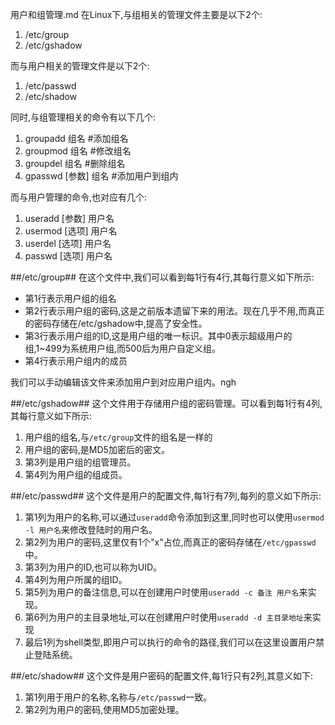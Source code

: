 用户和组管理.md
在Linux下,与组相关的管理文件主要是以下2个:

1. /etc/group
2. /etc/gshadow

而与用户相关的管理文件是以下2个:

1. /etc/passwd
2. /etc/shadow

同时,与组管理相关的命令有以下几个:

1. groupadd 组名          #添加组名
2. groupmod 组名          #修改组名
3. groupdel 组名          #删除组名
4. gpasswd [参数] 组名    #添加用户到组内

而与用户管理的命令,也对应有几个:

1. useradd [参数] 用户名
2. usermod [选项] 用户名
3. userdel [选项] 用户名
4. passwd [选项] 用户名

##/etc/group##
在这个文件中,我们可以看到每1行有4行,其每行意义如下所示:

- 第1行表示用户组的组名
- 第2行表示用户组的密码,这是之前版本遗留下来的用法。现在几乎不用,而真正的密码存储在/etc/gshadow中,提高了安全性。
- 第3行表示用户组的ID,这是用户组的唯一标识。其中0表示超级用户的组,1~499为系统用户组,而500后为用户自定义组。
- 第4行表示用户组内的成员

我们可以手动编辑该文件来添加用户到对应用户组内。ngh

##/etc/gshadow##
这个文件用于存储用户组的密码管理。可以看到每1行有4列,其每行意义如下所示:

1. 用户组的组名,与`/etc/group`文件的组名是一样的
2. 用户组的密码,是MD5加密后的密文。
3. 第3列是用户组的组管理员。
4. 第4列为用户组的组成员。

##/etc/passwd##
这个文件是用户的配置文件,每1行有7列,每列的意义如下所示:

1. 第1列为用户的名称,可以通过`useradd`命令添加到这里,同时也可以使用`usermod -l 用户名`来修改登陆时的用户名。
2. 第2列为用户的密码,这里仅有1个"x"占位,而真正的密码存储在`/etc/gpasswd`中。
3. 第3列为用户的ID,也可以称为UID。
4. 第4列为用户所属的组ID。
5. 第5列为用户的备注信息,可以在创建用户时使用`useradd -c 备注 用户名`来实现。
6. 第6列为用户的主目录地址,可以在创建用户时使用`useradd -d 主目录地址`来实现
7. 最后1列为shell类型,即用户可以执行的命令的路径,我们可以在这里设置用户禁止登陆系统。

##/etc/shadow##
这个文件是用户密码的配置文件,每1行只有2列,其意义如下:

1. 第1列用于用户的名称,名称与`/etc/passwd`一致。
2. 第2列为用户的密码,使用MD5加密处理。

